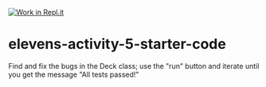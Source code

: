 [![Work in Repl.it](https://classroom.github.com/assets/work-in-replit-14baed9a392b3a25080506f3b7b6d57f295ec2978f6f33ec97e36a161684cbe9.svg)](https://classroom.github.com/online_ide?assignment_repo_id=2812667&assignment_repo_type=AssignmentRepo)
# elevens-activity-5-starter-code
Find and fix the bugs in the Deck class; use the "run" button and iterate until you get the message "All tests passed!"
